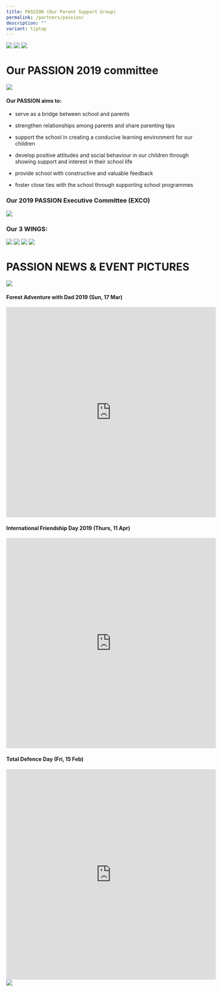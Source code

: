 ```yaml
---
title: PASSION (Our Parent Support Group)
permalink: /partners/passion/
description: ""
variant: tiptap
---
```

![](/images/Main-Pic.jpeg)
![](/images/PSG1.png)
![](/images/PSG2.png)

# Our PASSION 2019 committee
![](/images/PSG3.png)
#### Our&nbsp;**PASSION**&nbsp;aims to:

* serve as a bridge between school and parents
    
* strengthen relationships among parents and share parenting tips
    
* support the school in creating a conducive learning environment for our children
    
* develop positive attitudes and social behaviour in our children through showing support and interest in their school life
    
* provide school with constructive and valuable feedback
    
* foster close ties with the school through supporting school programmes

### Our 2019 PASSION Executive Committee (EXCO)
![](/images/Committee-1024x724.jpeg)

### Our 3 WINGS:
![](/images/PSG5.png)
![](/images/PSG6.png)
![](/images/PSG7.png)
![](/images/PSG8.png)
# PASSION NEWS &amp; EVENT PICTURES

![](/images/Key-Passion-Event.jpg)

#### Forest Adventure with Dad 2019 (Sun, 17 Mar)
<iframe allowfullscreen="true" height="560" width="560" frameborder="0" src="https://docs.google.com/presentation/d/e/2PACX-1vQ5wIQYy4ouKMsv1BGNZ7mlwCKS3F2fZkpFPbvi2QbIU4MQJDqWXBNdjK3t6np6Qz_6ixhLa50MLMZD/embed?start=true&amp;loop=true&amp;delayms=3000"></iframe>

#### International Friendship Day 2019 (Thurs, 11 Apr)
<iframe src="https://docs.google.com/presentation/d/e/2PACX-1vTRvRUpLOrW3Yt097PCLWE4lwOQfEXb-6keL-9tJ8gGILVPkVWMELW1NGyHQtrp4jj1hpdL_c2eYFsL/embed?start=true&amp;loop=true&amp;delayms=3000" frameborder="0" width="560" height="560" allowfullscreen="true"></iframe>

#### Total Defence Day (Fri, 15 Feb)

<iframe allowfullscreen="true" height="560" width="560" frameborder="0" src="https://docs.google.com/presentation/d/e/2PACX-1vTdIWXizyY6GoIl6gSI2AWFrNQhB5KFGna7yfLX8MeBLAR7EhCjMfrQPXqH2b5g9gbKOirlA0LZTdLg/embed?start=true&amp;loop=true&amp;delayms=3000"></iframe>



<a href="https://www.facebook.com/pages/category/Community/Chongfu-School-Passion-Parent-Support-Group-260164957352971/">
<img src="/images/PSG9.png">
</a><p></p>